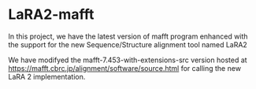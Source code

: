 # LaRA2-mafft
In this project, we have the latest version of mafft program enhanced with the support for the new Sequence/Structure alignment tool named LaRA2

We have modifyed the mafft-7.453-with-extensions-src version hosted at https://mafft.cbrc.jp/alignment/software/source.html for calling the new LaRA 2 implementation.
